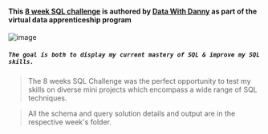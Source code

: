 
#### This [8 week SQL challenge](https://8weeksqlchallenge.com/) is authored by [Data With Danny](https://www.datawithdanny.com/) as part of the virtual data apprenticeship program 
![image](https://user-images.githubusercontent.com/64780138/134434966-2fa4dfe9-eac5-4922-a935-d374df2dd503.png)


##### `The goal is both to display my current mastery of SQL & improve my SQL skills.`

> The 8 weeks SQL Challenge was the perfect opportunity to test my skills on diverse mini projects which encompass a wide range of SQL techniques.

> All the schema and query solution details and output are in the respective week's folder.

